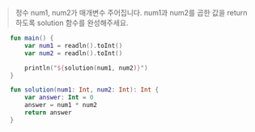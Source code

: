 >정수 num1, num2가 매개변수 주어집니다. num1과 num2를 곱한 값을 return 하도록 solution 함수를 완성해주세요.

```kotlin
    fun main() {
        var num1 = readln().toInt()
        var num2 = readln().toInt()

        println("${solution(num1, num2)}")
    }

    fun solution(num1: Int, num2: Int): Int {
        var answer: Int = 0
        answer = num1 * num2
        return answer
    }
```